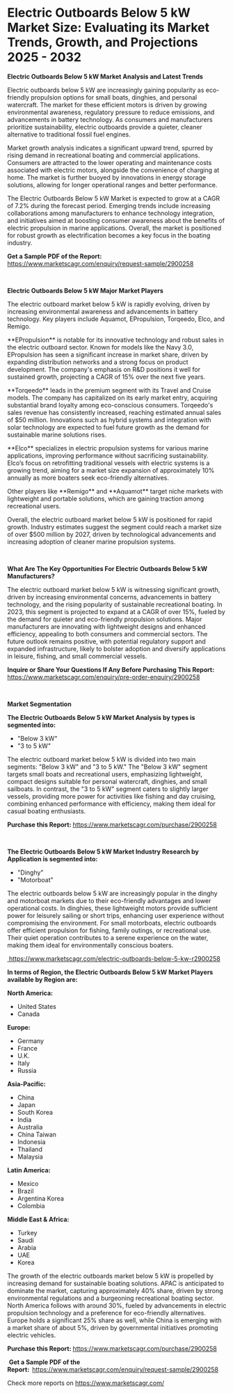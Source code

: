 <p><h1>Electric Outboards Below 5 kW Market Size: Evaluating its Market Trends, Growth, and Projections 2025 - 2032</h1></p><p><strong>Electric Outboards Below 5 kW Market Analysis and Latest Trends</strong></p>
<p><p>Electric outboards below 5 kW are increasingly gaining popularity as eco-friendly propulsion options for small boats, dinghies, and personal watercraft. The market for these efficient motors is driven by growing environmental awareness, regulatory pressure to reduce emissions, and advancements in battery technology. As consumers and manufacturers prioritize sustainability, electric outboards provide a quieter, cleaner alternative to traditional fossil fuel engines.</p><p>Market growth analysis indicates a significant upward trend, spurred by rising demand in recreational boating and commercial applications. Consumers are attracted to the lower operating and maintenance costs associated with electric motors, alongside the convenience of charging at home. The market is further buoyed by innovations in energy storage solutions, allowing for longer operational ranges and better performance.</p><p>The Electric Outboards Below 5 kW Market is expected to grow at a CAGR of 7.2% during the forecast period. Emerging trends include increasing collaborations among manufacturers to enhance technology integration, and initiatives aimed at boosting consumer awareness about the benefits of electric propulsion in marine applications. Overall, the market is positioned for robust growth as electrification becomes a key focus in the boating industry.</p></p>
<p><strong>Get a Sample PDF of the Report:&nbsp;</strong> <a href="https://www.marketscagr.com/enquiry/request-sample/2900258?utm_campaign=3199&utm_medium=2&utm_source=Github&utm_content=ia&utm_term=16032025&utm_id=electric-outboards-below-5-kw">https://www.marketscagr.com/enquiry/request-sample/2900258</a></p>
<p>&nbsp;</p>
<p><strong>Electric Outboards Below 5 kW Major Market Players</strong></p>
<p><p>The electric outboard market below 5 kW is rapidly evolving, driven by increasing environmental awareness and advancements in battery technology. Key players include Aquamot, EPropulsion, Torqeedo, Elco, and Remigo.</p><p>**EPropulsion** is notable for its innovative technology and robust sales in the electric outboard sector. Known for models like the Navy 3.0, EPropulsion has seen a significant increase in market share, driven by expanding distribution networks and a strong focus on product development. The company's emphasis on R&D positions it well for sustained growth, projecting a CAGR of 15% over the next five years.</p><p>**Torqeedo** leads in the premium segment with its Travel and Cruise models. The company has capitalized on its early market entry, acquiring substantial brand loyalty among eco-conscious consumers. Torqeedo's sales revenue has consistently increased, reaching estimated annual sales of $50 million. Innovations such as hybrid systems and integration with solar technology are expected to fuel future growth as the demand for sustainable marine solutions rises.</p><p>**Elco** specializes in electric propulsion systems for various marine applications, improving performance without sacrificing sustainability. Elco’s focus on retrofitting traditional vessels with electric systems is a growing trend, aiming for a market size expansion of approximately 10% annually as more boaters seek eco-friendly alternatives.</p><p>Other players like **Remigo** and **Aquamot** target niche markets with lightweight and portable solutions, which are gaining traction among recreational users.</p><p>Overall, the electric outboard market below 5 kW is positioned for rapid growth. Industry estimates suggest the segment could reach a market size of over $500 million by 2027, driven by technological advancements and increasing adoption of cleaner marine propulsion systems.</p></p>
<p>&nbsp;</p>
<p><strong>What Are The Key Opportunities For Electric Outboards Below 5 kW Manufacturers?</strong></p>
<p><p>The electric outboard market below 5 kW is witnessing significant growth, driven by increasing environmental concerns, advancements in battery technology, and the rising popularity of sustainable recreational boating. In 2023, this segment is projected to expand at a CAGR of over 15%, fueled by the demand for quieter and eco-friendly propulsion solutions. Major manufacturers are innovating with lightweight designs and enhanced efficiency, appealing to both consumers and commercial sectors. The future outlook remains positive, with potential regulatory support and expanded infrastructure, likely to bolster adoption and diversify applications in leisure, fishing, and small commercial vessels.</p></p>
<p><strong>Inquire or Share Your Questions If Any Before Purchasing This Report:</strong> <a href="https://www.marketscagr.com/enquiry/pre-order-enquiry/2900258?utm_campaign=3199&utm_medium=2&utm_source=Github&utm_content=ia&utm_term=16032025&utm_id=electric-outboards-below-5-kw">https://www.marketscagr.com/enquiry/pre-order-enquiry/2900258</a></p>
<p>&nbsp;</p>
<p><strong>Market Segmentation</strong></p>
<p><strong>The Electric Outboards Below 5 kW Market Analysis by types is segmented into:</strong></p>
<p><ul><li>"Below 3 kW"</li><li>"3 to 5 kW"</li></ul></p>
<p><p>The electric outboard market below 5 kW is divided into two main segments: "Below 3 kW" and "3 to 5 kW." The "Below 3 kW" segment targets small boats and recreational users, emphasizing lightweight, compact designs suitable for personal watercraft, dinghies, and small sailboats. In contrast, the "3 to 5 kW" segment caters to slightly larger vessels, providing more power for activities like fishing and day cruising, combining enhanced performance with efficiency, making them ideal for casual boating enthusiasts.</p></p>
<p><strong>Purchase this Report:&nbsp;</strong><a href="https://www.marketscagr.com/purchase/2900258?utm_campaign=3199&utm_medium=2&utm_source=Github&utm_content=ia&utm_term=16032025&utm_id=electric-outboards-below-5-kw">https://www.marketscagr.com/purchase/2900258</a></p>
<p>&nbsp;</p>
<p><strong>The Electric Outboards Below 5 kW Market Industry Research by Application is segmented into:</strong></p>
<p><ul><li>"Dinghy"</li><li>"Motorboat"</li></ul></p>
<p><p>The electric outboards below 5 kW are increasingly popular in the dinghy and motorboat markets due to their eco-friendly advantages and lower operational costs. In dinghies, these lightweight motors provide sufficient power for leisurely sailing or short trips, enhancing user experience without compromising the environment. For small motorboats, electric outboards offer efficient propulsion for fishing, family outings, or recreational use. Their quiet operation contributes to a serene experience on the water, making them ideal for environmentally conscious boaters.</p></p>
<p><a href="https://www.marketscagr.com/electric-outboards-below-5-kw-r2900258?utm_campaign=3199&utm_medium=2&utm_source=Github&utm_content=ia&utm_term=16032025&utm_id=electric-outboards-below-5-kw">&nbsp;https://www.marketscagr.com/electric-outboards-below-5-kw-r2900258</a></p>
<p><strong>In terms of Region, the Electric Outboards Below 5 kW Market Players available by Region are:</strong></p>
<p>
    <p> <strong> North America: </strong>
        <ul>
            <li>United States</li>
            <li>Canada</li>
        </ul>
        </p> 
    <p> <strong> Europe: </strong>
        <ul>
            <li>Germany</li>
            <li>France</li>
            <li>U.K.</li>
            <li>Italy</li>
            <li>Russia</li>
        </ul>
        </p> 
    <p> <strong> Asia-Pacific: </strong>
        <ul>
            <li>China</li>
            <li>Japan</li>
            <li>South Korea</li>
            <li>India</li>
            <li>Australia</li>
            <li>China Taiwan</li>
            <li>Indonesia</li>
            <li>Thailand</li>
            <li>Malaysia</li>
        </ul>
        </p> 
    <p> <strong> Latin America: </strong>
        <ul>
            <li>Mexico</li>
            <li>Brazil</li>
            <li>Argentina Korea</li>
            <li>Colombia</li>
        </ul>
        </p> 
    <p> <strong> Middle East & Africa: </strong>
        <ul>
            <li>Turkey</li>
            <li>Saudi</li>
            <li>Arabia</li>
            <li>UAE</li>
            <li>Korea</li>
        </ul>
    </p>
    </p>
<p><p>The growth of the electric outboards market below 5 kW is propelled by increasing demand for sustainable boating solutions. APAC is anticipated to dominate the market, capturing approximately 40% share, driven by strong environmental regulations and a burgeoning recreational boating sector. North America follows with around 30%, fueled by advancements in electric propulsion technology and a preference for eco-friendly alternatives. Europe holds a significant 25% share as well, while China is emerging with a market share of about 5%, driven by governmental initiatives promoting electric vehicles.</p></p>
<p><strong>Purchase this Report: </strong><a href="https://www.marketscagr.com/purchase/2900258?utm_campaign=3199&utm_medium=2&utm_source=Github&utm_content=ia&utm_term=16032025&utm_id=electric-outboards-below-5-kw">https://www.marketscagr.com/purchase/2900258</a></p>
<p>&nbsp;<strong>Get a Sample PDF of the Report:&nbsp;&nbsp;</strong><a href="https://www.marketscagr.com/enquiry/request-sample/2900258?utm_campaign=3199&utm_medium=2&utm_source=Github&utm_content=ia&utm_term=16032025&utm_id=electric-outboards-below-5-kw">https://www.marketscagr.com/enquiry/request-sample/2900258</a></p>
<p><strong></strong></p>
<p>Check more reports on <a href="https://www.marketscagr.com/?utm_campaign=3199&utm_medium=2&utm_source=Github&utm_content=ia&utm_term=16032025&utm_id=electric-outboards-below-5-kw">https://www.marketscagr.com/</a></p>